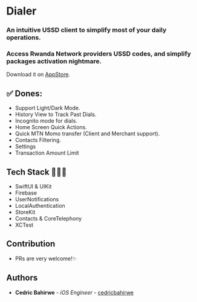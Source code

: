 # Dialer

### An intuitive USSD client to simplify most of your daily operations.
### Access Rwanda Network providers USSD codes, and simplify packages activation nightmare.
Download it on [AppStore](https://apps.apple.com/ke/app/dial-it/id1591756747).


## ✅ Dones:
* Support Light/Dark Mode.
* History View to Track Past Dials.
* Incognito mode for dials.
* Home Screen Quick Actions.
* Quick MTN Momo transfer (Client and Merchant support).
* Contacts Filtering.
* Settings
* Transaction Amount Limit

## Tech Stack 🧑🏽‍💻 
- SwiftUI & UIKit
- Firebase
- UserNotifications
- LocalAuthentication
- StoreKit
- Contacts & CoreTelephony
- XCTest

## Contribution

- PRs are very welcome!✨

## Authors

* **Cedric Bahirwe** - *iOS Engineer* - [cedricbahirwe](https://github.com/cedricbahirwe)
